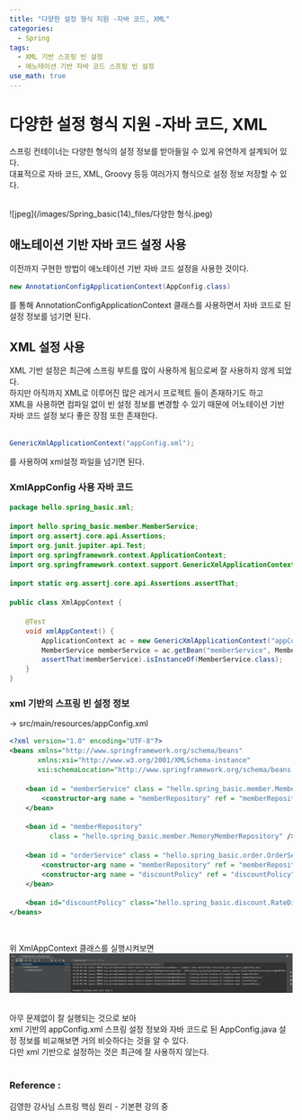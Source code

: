 ```yaml
---
title: "다양한 설정 형식 지원 -자바 코드, XML"
categories:
  - Spring
tags:
  - XML 기반 스프링 빈 설정
  - 애노테이션 기반 자바 코드 스프링 빈 설정
use_math: true
---
```


# 다양한 설정 형식 지원 -자바 코드, XML

스프링 컨테이너는 다양한 형식의 설정 정보를 받아들일 수 있게 유연하게 설계되어 있다. <br>
대표적으로 자바 코드, XML, Groovy 등등 여러가지 형식으로 설정 정보 저장할 수 있다. <br>

<br>
![jpeg](/images/Spring_basic(14)_files/다양한 형식.jpeg)

<br>

## 애노테이션 기반 자바 코드 설정 사용
이전까지 구현한 방법이 애노테이션 기반 자바 코드 설정을 사용한 것이다. <br>

```java
new AnnotationConfigApplicationContext(AppConfig.class)
```
를 통해 AnnotationConfigApplicationContext 클래스를 사용하면서 자바 코드로 된 설정 정보를 넘기면 된다. <br>

## XML 설정 사용

XML 기반 설정은 최근에 스프링 부트를 많이 사용하게 됨으로써 잘 사용하지 않게 되었다. <br>
하지만 아직까지 XML로 이루어진 많은 레거시 프로젝트 들이 존재하기도 하고 <br>
XML을 사용하면 컴파일 없이 빈 설정 정보를 변경할 수 있기 때문에 어노테이션 기반 자바 코드 설정 보다 좋은 장점 또한 존재한다.<br>
<br>

```java
GenericXmlApplicationContext("appConfig.xml");
```
를 사용하여 xml설정 파일을 넘기면 된다.

### XmlAppConfig 사용 자바 코드

```java
package hello.spring_basic.xml;

import hello.spring_basic.member.MemberService;
import org.assertj.core.api.Assertions;
import org.junit.jupiter.api.Test;
import org.springframework.context.ApplicationContext;
import org.springframework.context.support.GenericXmlApplicationContext;

import static org.assertj.core.api.Assertions.assertThat;

public class XmlAppContext {

    @Test
    void xmlAppContext() {
        ApplicationContext ac = new GenericXmlApplicationContext("appConfig.xml");
        MemberService memberService = ac.getBean("memberService", MemberService.class);
        assertThat(memberService).isInstanceOf(MemberService.class);
    }
}

```

### xml 기반의 스프링 빈 설정 정보
-> src/main/resources/appConfig.xml 

```xml
<?xml version="1.0" encoding="UTF-8"?>
<beans xmlns="http://www.springframework.org/schema/beans"
       xmlns:xsi="http://www.w3.org/2001/XMLSchema-instance"
       xsi:schemaLocation="http://www.springframework.org/schema/beans http://www.springframework.org/schema/beans/spring-beans.xsd">

    <bean id = "memberService" class = "hello.spring_basic.member.MemberServiceImpl">
        <constructor-arg name = "memberRepository" ref = "memberRepository" />
    </bean>

    <bean id = "memberRepository"
          class = "hello.spring_basic.member.MemoryMemberRepository" />

    <bean id = "orderService" class = "hello.spring_basic.order.OrderServiceImpl">
        <constructor-arg name = "memberRepository" ref = "memberRepository" />
        <constructor-arg name = "discountPolicy" ref = "discountPolicy" />
    </bean>

    <bean id="discountPolicy" class="hello.spring_basic.discount.RateDiscountPolicy" />
</beans>
```
<br>

위 XmlAppContext 클래스를 실행시켜보면 <br>
![png](/images/Spring_basic(14)_files/xml_결과.png)

<br>
아무 문제없이 잘 실행되는 것으로 보아 <br>
xml 기반의 appConfig.xml 스프링 설정 정보와 자바 코드로 된 AppConfig.java 설정 정보를 비교해보면 거의 비슷하다는 것을 알 수 있다. <br>
다만 xml 기반으로 설정하는 것은 최근에 잘 사용하지 않는다. <br><br>

### Reference :
김영한 강사님 스프링 핵심 원리 - 기본편  강의 중 